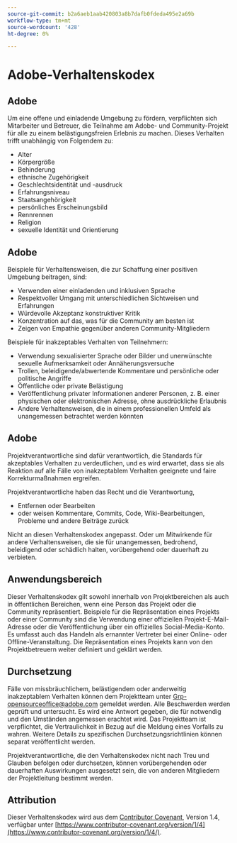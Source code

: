 ```yaml
---
source-git-commit: b2a6aeb1aab420803a8b7dafb0fdeda495e2a69b
workflow-type: tm+mt
source-wordcount: '428'
ht-degree: 0%

---
```

# Adobe-Verhaltenskodex

## Adobe

Um eine offene und einladende Umgebung zu fördern, verpflichten sich Mitarbeiter und Betreuer, die Teilnahme am Adobe- und Community-Projekt für alle zu einem belästigungsfreien Erlebnis zu machen. Dieses Verhalten trifft unabhängig von Folgendem zu:

* Alter
* Körpergröße
* Behinderung
* ethnische Zugehörigkeit
* Geschlechtsidentität und -ausdruck
* Erfahrungsniveau
* Staatsangehörigkeit
* persönliches Erscheinungsbild
* Rennrennen
* Religion
* sexuelle Identität und Orientierung

## Adobe

Beispiele für Verhaltensweisen, die zur Schaffung einer positiven Umgebung beitragen, sind:

* Verwenden einer einladenden und inklusiven Sprache
* Respektvoller Umgang mit unterschiedlichen Sichtweisen und Erfahrungen
* Würdevolle Akzeptanz konstruktiver Kritik
* Konzentration auf das, was für die Community am besten ist
* Zeigen von Empathie gegenüber anderen Community-Mitgliedern

Beispiele für inakzeptables Verhalten von Teilnehmern:

* Verwendung sexualisierter Sprache oder Bilder und unerwünschte sexuelle Aufmerksamkeit oder Annäherungsversuche
* Trollen, beleidigende/abwertende Kommentare und persönliche oder politische Angriffe
* Öffentliche oder private Belästigung
* Veröffentlichung privater Informationen anderer Personen, z. B. einer physischen oder elektronischen Adresse, ohne ausdrückliche Erlaubnis
* Andere Verhaltensweisen, die in einem professionellen Umfeld als unangemessen betrachtet werden könnten

## Adobe

Projektverantwortliche sind dafür verantwortlich, die Standards für akzeptables Verhalten zu verdeutlichen, und es wird erwartet, dass sie als Reaktion auf alle Fälle von inakzeptablem Verhalten geeignete und faire Korrekturmaßnahmen ergreifen.

Projektverantwortliche haben das Recht und die Verantwortung,

* Entfernen oder Bearbeiten
* oder weisen Kommentare, Commits, Code, Wiki-Bearbeitungen, Probleme und andere Beiträge zurück

Nicht an diesen Verhaltenskodex angepasst. Oder um Mitwirkende für andere Verhaltensweisen, die sie für unangemessen, bedrohend, beleidigend oder schädlich halten, vorübergehend oder dauerhaft zu verbieten.

## Anwendungsbereich

Dieser Verhaltenskodex gilt sowohl innerhalb von Projektbereichen als auch in öffentlichen Bereichen, wenn eine Person das Projekt oder die Community repräsentiert. Beispiele für die Repräsentation eines Projekts oder einer Community sind die Verwendung einer offiziellen Projekt-E-Mail-Adresse oder die Veröffentlichung über ein offizielles Social-Media-Konto. Es umfasst auch das Handeln als ernannter Vertreter bei einer Online- oder Offline-Veranstaltung. Die Repräsentation eines Projekts kann von den Projektbetreuern weiter definiert und geklärt werden.

## Durchsetzung

Fälle von missbräuchlichem, belästigendem oder anderweitig inakzeptablem Verhalten können dem Projektteam unter Grp-opensourceoffice@adobe.com gemeldet werden. Alle Beschwerden werden geprüft und untersucht. Es wird eine Antwort gegeben, die für notwendig und den Umständen angemessen erachtet wird. Das Projektteam ist verpflichtet, die Vertraulichkeit in Bezug auf die Meldung eines Vorfalls zu wahren. Weitere Details zu spezifischen Durchsetzungsrichtlinien können separat veröffentlicht werden.

Projektverantwortliche, die den Verhaltenskodex nicht nach Treu und Glauben befolgen oder durchsetzen, können vorübergehenden oder dauerhaften Auswirkungen ausgesetzt sein, die von anderen Mitgliedern der Projektleitung bestimmt werden.

## Attribution

Dieser Verhaltenskodex wird aus dem [Contributor Covenant](https://www.contributor-covenant.org/), Version 1.4, verfügbar unter [https://www.contributor-covenant.org/version/1/4](https://www.contributor-covenant.org/version/1/4/).
